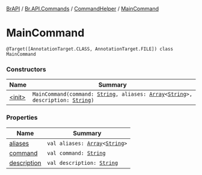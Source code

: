 [BrAPI](../../../index.md) / [Br.API.Commands](../../index.md) / [CommandHelper](../index.md) / [MainCommand](./index.md)

# MainCommand

`@Target([AnnotationTarget.CLASS, AnnotationTarget.FILE]) class MainCommand`

### Constructors

| Name | Summary |
|---|---|
| [&lt;init&gt;](-init-.md) | `MainCommand(command: `[`String`](https://kotlinlang.org/api/latest/jvm/stdlib/kotlin/-string/index.html)`, aliases: `[`Array`](https://kotlinlang.org/api/latest/jvm/stdlib/kotlin/-array/index.html)`<`[`String`](https://kotlinlang.org/api/latest/jvm/stdlib/kotlin/-string/index.html)`>, description: `[`String`](https://kotlinlang.org/api/latest/jvm/stdlib/kotlin/-string/index.html)`)` |

### Properties

| Name | Summary |
|---|---|
| [aliases](aliases.md) | `val aliases: `[`Array`](https://kotlinlang.org/api/latest/jvm/stdlib/kotlin/-array/index.html)`<`[`String`](https://kotlinlang.org/api/latest/jvm/stdlib/kotlin/-string/index.html)`>` |
| [command](command.md) | `val command: `[`String`](https://kotlinlang.org/api/latest/jvm/stdlib/kotlin/-string/index.html) |
| [description](description.md) | `val description: `[`String`](https://kotlinlang.org/api/latest/jvm/stdlib/kotlin/-string/index.html) |
